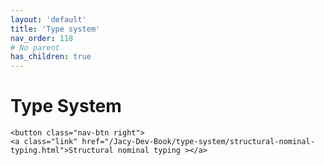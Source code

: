 ```yaml
---
layout: 'default'
title: 'Type system'
nav_order: 118
# No parent
has_children: true
---
```


# Type System
<div class="nav-btn-block">
    
    <button class="nav-btn right">
    <a class="link" href="/Jacy-Dev-Book/type-system/structural-nominal-typing.html">Structural nominal typing ></a>
</button>

</div>
